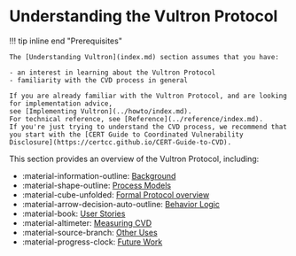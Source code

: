 # Understanding the Vultron Protocol

!!! tip inline end "Prerequisites"

    The [Understanding Vultron](index.md) section assumes that you have:
    
    - an interest in learning about the Vultron Protocol
    - familiarity with the CVD process in general

    If you are already familiar with the Vultron Protocol, and are looking for implementation advice, 
    see [Implementing Vultron](../howto/index.md).
    For technical reference, see [Reference](../reference/index.md).
    If you're just trying to understand the CVD process, we recommend that you start with the [CERT Guide to Coordinated Vulnerability Disclosure](https://certcc.github.io/CERT-Guide-to-CVD).

This section provides an overview of the Vultron Protocol, including:

<div class="grid cards" markdown>

- :material-information-outline: [Background](background/index.md)
- :material-shape-outline: [Process Models](process_models/index.md)
- :material-cube-unfolded: [Formal Protocol overview](formal_protocol/index.md)
- :material-arrow-decision-auto-outline: [Behavior Logic](behavior_logic/index.md)
- :material-book: [User Stories](user_stories/index.md)
- :material-altimeter: [Measuring CVD](measuring_cvd/index.md)
- :material-source-branch: [Other Uses](other_uses/index.md)
- :material-progress-clock: [Future Work](future_work/index.md)

</div>
